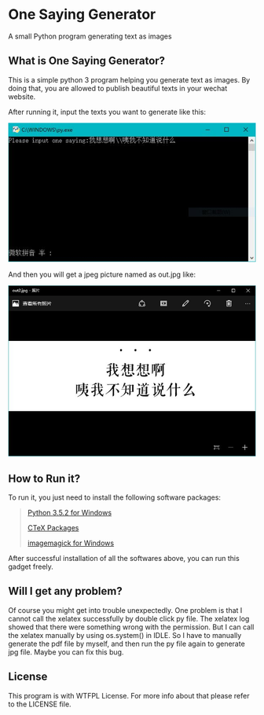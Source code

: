 # One Saying Generator
A small Python program generating text as images

## What is One Saying Generator?

This is a simple python 3 program helping you generate text as images. By doing that,
you are allowed to publish beautiful texts in your wechat website.

After running it, input the texts you want to generate like this:

![](./pics/1.jpg)

And then you will get a jpeg picture named as out.jpg like:

![](./pics/2.jpg)

## How to Run it?

To run it, you just need to install the following software packages:

> [Python 3.5.2 for Windows](https://www.python.org/downloads/)
>
> [CTeX Packages](http://www.ctex.org/CTeXDownload)
>
> [imagemagick for Windows](http://www.imagemagick.org/script/binary-releases.php)

After successful installation of all the softwares above, you can run this gadget freely.

## Will I get any problem?

Of course you might get into trouble unexpectedly. One problem is that I cannot call the xelatex successfully by double click py file. The xelatex log showed that there were something wrong with the permission. But I can call the xelatex manually by using os.system() in IDLE. So I have to manually generate the pdf file by myself, and then run the py file again to generate jpg file. Maybe you can fix this bug.

## License

This program is with WTFPL License. For more info about that please refer to the LICENSE file.

